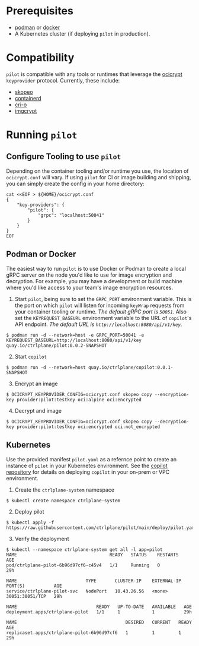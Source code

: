 # Prerequisites

- [podman](https://podman.io/) or [docker](https://docs.docker.com/get-docker/)
- A Kubernetes cluster (if deploying `pilot` in production).

# Compatibility

`pilot` is compatible with any tools or runtimes that leverage the [ocicrypt](https://github.com/containers/ocicrypt) `keyprovider` protocol. Currently, these include:

- [skopeo](https://github.com/containers/skopeo)
- [containerd](https://github.com/containerd/containerd)
- [cri-o](https://github.com/cri-o/cri-o)
- [imgcrypt](https://github.com/containerd/imgcrypt)

# Running `pilot`

## Configure Tooling to use `pilot`

Depending on the container tooling and/or runtime you use, the location of `ocicrypt.conf` will vary. If using `pilot` for CI or image building and shipping, you can simply create the config in your home directory:
```
cat <<EOF > ${HOME}/ocicrypt.conf
{
    "key-providers": {
        "pilot": {
            "grpc": "localhost:50041"
        }
    }
}
EOF   
```

## Podman or Docker

The easiest way to run `pilot` is to use Docker or Podman to create a local gRPC server on the node you'd like to use for image encryption and decryption. For example, you may have a development or build machine where you'd like access to your team's image encryption resources.

1. Start `pilot`, being sure to set the `GRPC_PORT` environment variable. This is the port on which `pilot` will listen for incoming `keyWrap` requests from your container tooling or runtime. *The default gRPC port is `50051`.* Also set the `KEYREQUEST_BASEURL` environment variable to the URL of `copilot`'s API endpoint. *The default URL is `http://localhost:8080/api/v1/key`.*
```
$ podman run -d --network=host -e GRPC_PORT=50041 -e KEYREQUEST_BASEURL=http://localhost:8080/api/v1/key quay.io/ctrlplane/pilot:0.0.2-SNAPSHOT
```
2. Start `copilot`
```
$ podman run -d --network=host quay.io/ctrlplane/copilot:0.0.1-SNAPSHOT
```
3. Encrypt an image
```
$ OCICRYPT_KEYPROVIDER_CONFIG=ocicrypt.conf skopeo copy --encryption-key provider:pilot:testkey oci:alpine oci:encrypted
```
4. Decrypt and image
```
$ OCICRYPT_KEYPROVIDER_CONFIG=ocicrypt.conf skopeo copy --decryption-key provider:pilot:testkey oci:encrypted oci:not_encrypted
```

## Kubernetes

Use the provided manifest `pilot.yaml` as a refernce point to create an instance of `pilot` in your Kubernetes environment. See the [copilot repository](https://github.com/ctrlplane/copilot) for details on deploying `copilot` in your on-prem or VPC environment.

1. Create the `ctrlplane-system` namespace
```
$ kubectl create namespace ctrlplane-system
```
2. Deploy pilot
```
$ kubectl apply -f https://raw.githubusercontent.com/ctrlplane/pilot/main/deploy/pilot.yaml
```
3. Verify the deployment
```
$ kubectl --namespace ctrlplane-system get all -l app=pilot
NAME                                   READY   STATUS    RESTARTS   AGE
pod/ctrlplane-pilot-6b96d97cf6-c45v4   1/1     Running   0          29h

NAME                          TYPE       CLUSTER-IP    EXTERNAL-IP   PORT(S)           AGE
service/ctrlplane-pilot-svc   NodePort   10.43.26.56   <none>        30051:30051/TCP   29h

NAME                              READY   UP-TO-DATE   AVAILABLE   AGE
deployment.apps/ctrlplane-pilot   1/1     1            1           29h

NAME                                         DESIRED   CURRENT   READY   AGE
replicaset.apps/ctrlplane-pilot-6b96d97cf6   1         1         1       29h
```
